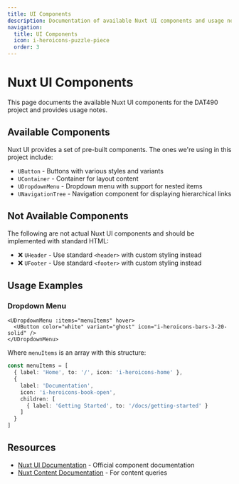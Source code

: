 ```yaml
---
title: UI Components
description: Documentation of available Nuxt UI components and usage notes
navigation:
  title: UI Components
  icon: i-heroicons-puzzle-piece
  order: 3
---
```


# Nuxt UI Components

This page documents the available Nuxt UI components for the DAT490 project and provides usage notes.

## Available Components

Nuxt UI provides a set of pre-built components. The ones we're using in this project include:

- `UButton` - Buttons with various styles and variants
- `UContainer` - Container for layout content
- `UDropdownMenu` - Dropdown menu with support for nested items
- `UNavigationTree` - Navigation component for displaying hierarchical links

## Not Available Components

The following are not actual Nuxt UI components and should be implemented with standard HTML:

- ❌ `UHeader` - Use standard `<header>` with custom styling instead
- ❌ `UFooter` - Use standard `<footer>` with custom styling instead

## Usage Examples

### Dropdown Menu

```vue
<UDropdownMenu :items="menuItems" hover>
  <UButton color="white" variant="ghost" icon="i-heroicons-bars-3-20-solid" />
</UDropdownMenu>
```

Where `menuItems` is an array with this structure:

```ts
const menuItems = [
  { label: 'Home', to: '/', icon: 'i-heroicons-home' },
  { 
    label: 'Documentation', 
    icon: 'i-heroicons-book-open',
    children: [
      { label: 'Getting Started', to: '/docs/getting-started' }
    ]
  }
]
```

## Resources

- [Nuxt UI Documentation](https://ui.nuxt.com/components) - Official component documentation
- [Nuxt Content Documentation](https://content.nuxt.com/docs/utils/query-collection) - For content queries